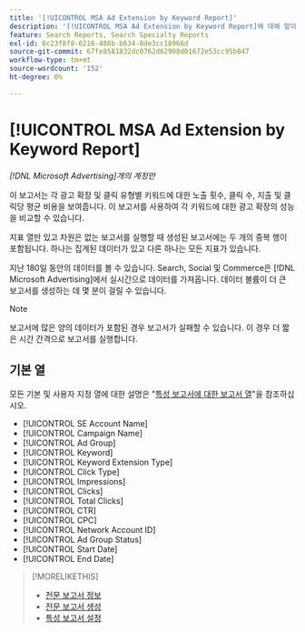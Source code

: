 ```yaml
---
title: '[!UICONTROL MSA Ad Extension by Keyword Report]'
description: '[!UICONTROL MSA Ad Extension by Keyword Report]에 대해 알아봅니다.'
feature: Search Reports, Search Specialty Reports
exl-id: 0c23f8f8-6216-488b-b634-0de3cc18966d
source-git-commit: 67fe8581832dc0762d62908d01672e53cc95b847
workflow-type: tm+mt
source-wordcount: '152'
ht-degree: 0%

---
```


# [!UICONTROL MSA Ad Extension by Keyword Report]

*[!DNL Microsoft Advertising]개의 계정만*

이 보고서는 각 광고 확장 및 클릭 유형별 키워드에 대한 노출 횟수, 클릭 수, 지출 및 클릭당 평균 비용을 보여줍니다. 이 보고서를 사용하여 각 키워드에 대한 광고 확장의 성능을 비교할 수 있습니다.

지표 열만 있고 차원은 없는 보고서를 실행할 때 생성된 보고서에는 두 개의 중복 행이 포함됩니다. 하나는 집계된 데이터가 있고 다른 하나는 모든 지표가 있습니다.<!-- all metrics? -->

지난 180일 동안의 데이터를 볼 수 있습니다. Search, Social 및 Commerce은 [!DNL Microsoft Advertising]에서 실시간으로 데이터를 가져옵니다. 데이터 볼륨이 더 큰 보고서를 생성하는 데 몇 분이 걸릴 수 있습니다.

>[!NOTE]
>
>보고서에 많은 양의 데이터가 포함된 경우 보고서가 실패할 수 있습니다. 이 경우 더 짧은 시간 간격으로 보고서를 실행합니다.

## 기본 열

모든 기본 및 사용자 지정 열에 대한 설명은 &quot;[특성 보고서에 대한 보고서 열](specialty-report-columns.md)&quot;을 참조하십시오.

* [!UICONTROL SE Account Name]
* [!UICONTROL Campaign Name]
* [!UICONTROL Ad Group]
* [!UICONTROL Keyword]
* [!UICONTROL Keyword Extension Type]
* [!UICONTROL Click Type]
* [!UICONTROL Impressions]
* [!UICONTROL Clicks]
* [!UICONTROL Total Clicks]
* [!UICONTROL CTR]
* [!UICONTROL CPC]
* [!UICONTROL Network Account ID]
* [!UICONTROL Ad Group Status]
* [!UICONTROL Start Date]
* [!UICONTROL End Date]

>[!MORELIKETHIS]
>
>* [전문 보고서 정보](specialty-report-about.md)
>* [전문 보고서 생성](specialty-report-generate.md)
>* [특성 보고서 설정](specialty-report-settings.md)
